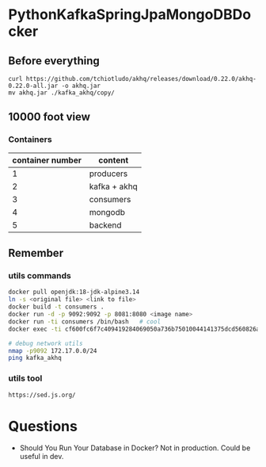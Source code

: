 # PythonKafkaSpringJpaMongoDBDocker

## Before everything

```
curl https://github.com/tchiotludo/akhq/releases/download/0.22.0/akhq-0.22.0-all.jar -o akhq.jar
mv akhq.jar ./kafka_akhq/copy/
```

## 10000 foot view

### Containers

| container number | content      |
| ---------------- | ------------ |
| 1                | producers    |
| 2                | kafka + akhq |
| 3                | consumers    |
| 4                | mongodb      |
| 5                | backend      |

## Remember

### utils commands

```bash
docker pull openjdk:18-jdk-alpine3.14
ln -s <original file> <link to file>
docker build -t consumers .
docker run -d -p 9092:9092 -p 8081:8080 <image name>
docker run -ti consumers /bin/bash   # cool
docker exec -ti cf600fc6f7c409419284069050a736b75010044141375dcd560826a7170d20dc /bin/bash

# debug network utils
nmap -p9092 172.17.0.0/24
ping kafka_akhq
```

### utils tool

```
https://sed.js.org/
```

# Questions

- Should You Run Your Database in Docker? Not in production. Could be useful in dev.
